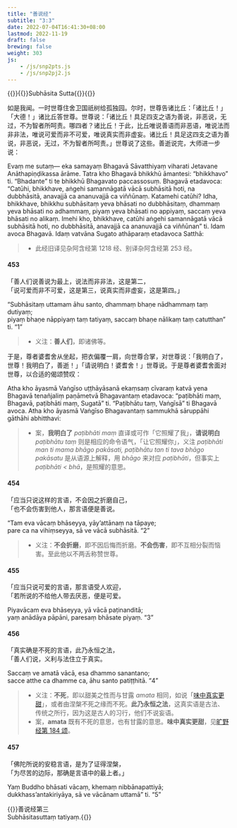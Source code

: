 ```yaml
---
title: "善说经"
subtitle: "3:3"
date: 2022-07-04T16:41:30+08:00
lastmod: 2022-11-19
draft: false
brewing: false
weight: 303
js:
    - /js/snp2pts.js
    - /js/snp2pj2.js
---
```



{{<subtitle>}}{{<suttalink src="snp3.3">}}Subhāsita Sutta{{</suttalink>}}{{</subtitle>}}

如是我闻。一时世尊住舍卫国祇树给孤独园。尔时，世尊告诸比丘：「诸比丘！」「大德！」诸比丘答世尊。世尊说：「诸比丘！具足四支之语为善说，非恶说，无过，不为智者所呵责。哪四者？诸比丘！于此，比丘唯说善语而非恶语，唯说法而非非法，唯说可爱而非不可爱，唯说真实而非虚妄。诸比丘！具足这四支之语为善说，非恶说，无过，不为智者所呵责。」世尊说了这些。善逝说完，大师进一步说：

Evaṃ me sutaṃ— eka samayaṃ Bhagavā Sāvatthiyaṃ viharati Jetavane Anāthapiṇḍikassa ārāme. Tatra kho Bhagavā bhikkhū āmantesi: “bhikkhavo” ti. “Bhadante” ti te bhikkhū Bhagavato paccassosuṃ. Bhagavā etadavoca: “Catūhi, bhikkhave, aṅgehi samannāgatā vācā subhāsitā hoti, na dubbhāsitā, anavajjā ca ananuvajjā ca viññūnaṃ. Katamehi catūhi? Idha, bhikkhave, bhikkhu subhāsitaṃ yeva bhāsati no dubbhāsitaṃ, dhammaṃ yeva bhāsati no adhammaṃ, piyaṃ yeva bhāsati no appiyaṃ, saccaṃ yeva bhāsati no alikaṃ. Imehi kho, bhikkhave, catūhi aṅgehi samannāgatā vācā subhāsitā hoti, no dubbhāsitā, anavajjā ca ananuvajjā ca viññūnan” ti. Idam avoca Bhagavā. Idaṃ vatvāna Sugato athāparaṃ etadavoca Satthā:

> - 此经旧译见杂阿含经第 1218 经、别译杂阿含经第 253 经。

#### 453

「善人们说善说为最上，说法而非非法，这是第二，  
「说可爱而非不可爱，这是第三，说真实而非虚妄，这是第四。」

“Subhāsitaṃ uttamam āhu santo, dhammaṃ bhaṇe nādhammaṃ taṃ dutiyaṃ;  
piyaṃ bhaṇe nāppiyaṃ taṃ tatiyaṃ, saccaṃ bhaṇe nālikaṃ taṃ catutthan” ti. <q>1</q>

> - 义注：**善人们**，即诸佛等。

于是，尊者婆耆舍从坐起，把衣偏覆一肩，向世尊合掌，对世尊说：「我明白了，世尊！我明白了，善逝！」「请说明白！婆耆舍！」世尊说。于是尊者婆耆舍面对世尊，以合适的偈颂赞叹：

Atha kho āyasmā Vaṅgīso uṭṭhāyāsanā ekaṃsaṃ cīvaraṃ katvā yena Bhagavā tenañjaliṃ paṇāmetvā Bhagavantaṃ etadavoca: “paṭibhāti maṃ, Bhagavā, paṭibhāti maṃ, Sugatā” ti. “Paṭibhātu taṃ, Vaṅgīsā” ti Bhagavā avoca. Atha kho āyasmā Vaṅgīso Bhagavantaṃ sammukhā sāruppāhi gāthāhi abhitthavi:

> - 案，**我明白了** *paṭibhāti maṃ* 直译或可作「它照耀了我」，**请说明白** *paṭibhātu taṃ* 则是相应的命令语气，「让它照耀你」，义注 *paṭibhāti man ti mama bhāgo pakāsati, paṭibhātu tan ti tava bhāgo pakāsatu* 是从语源上解释，用 *bhāgo* 来对应 *paṭibhāti*，但事实上 *paṭibhāti < bhā*，是照耀的意思。

#### 454

「应当只说这样的言语，不会因之折磨自己，  
「也不会伤害到他人，那言语便是善说。

“Tam eva vācaṃ bhāseyya, yāy’attānaṃ na tāpaye;  
pare ca na vihiṃseyya, sā ve vācā subhāsitā. <q>2</q>

> - 义注：**不会折磨**，即不因后悔而折磨。**不会伤害**，即不互相分裂而恼害。至此他以不两舌称赞世尊。

#### 455

「应当只说可爱的言语，那言语受人欢迎，  
「若所说的不给他人带去厌恶，便是可爱。

Piyavācam eva bhāseyya, yā vācā paṭinanditā;  
yaṃ anādāya pāpāni, paresaṃ bhāsate piyaṃ. <q>3</q>

#### 456

「真实确是不死的言语，此乃永恒之法，  
「善人们说，义利与法住立于真实。

Saccaṃ ve amatā vācā, esa dhammo sanantano;  
sacce atthe ca dhamme ca, āhu santo patiṭṭhitā. <q>4</q>

> - 义注：**不死**，即以甜美之性而与甘露 *amata* 相同，如说「[味中真实更甜](../110/#184)」，或者由涅槃不死之缘而不死。**此乃永恒之法**，这真实语是古法、传统之所行，因为这是古人的习行，他们不说妄语。
> - 案，**amata** 既有不死的意思，也有甘露的意思。**味中真实更甜**，见[旷野经第 184 颂](../110/#184)。

#### 457

「佛陀所说的安稳言语，是为了证得涅槃，  
「为尽苦的边际，那确是言语中的最上者。」

Yaṃ Buddho bhāsati vācaṃ, khemaṃ nibbānapattiyā;  
dukkhass’antakiriyāya, sā ve vācānam uttamā” ti. <q>5</q>


{{<eof>}}善说经第三<br>Subhāsitasuttaṃ tatiyaṃ.{{</eof>}}
